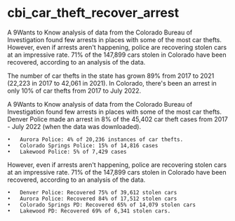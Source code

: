# cbi_car_theft_recover_arrest
A 9Wants to Know analysis of data from the Colorado Bureau of Investigation found few arrests in places with some of the most car thefts. However, even if arrests aren't happening, police are recovering stolen cars at an impressive rate. 71% of the 147,899 cars stolen in Colorado have been recovered, according to an analysis of the data. 

The number of car thefts in the state has grown 89% from 2017 to 2021 (22,223 in 2017 to 42,061 in 2021). In Colorado, there's been an arrest in only 10% of car thefts from 2017 to July 2022. 

A 9Wants to Know analysis of data from the Colorado Bureau of Investigation found few arrests in places with some of the most car thefts. Denver Police made an arrest in 8% of the 45,402 car theft cases from 2017 - July 2022 (when the data was downloaded).

    •	Aurora Police: 4% of 20,236 instances of car thefts.
    •	Colorado Springs Police: 15% of 14,816 cases
    •	Lakewood Police: 5% of 7,429 cases

However, even if arrests aren't happening, police are recovering stolen cars at an impressive rate. 71% of the 147,899 cars stolen in Colorado have been recovered, according to an analysis of the data. 

    •	Denver Police: Recovered 75% of 39,612 stolen cars
    •	Aurora Police: Recovered 84% of 17,512 stolen cars
    •	Colorado Springs PD: Recovered 65% of 14,079 stolen cars
    •	Lakewood PD: Recovered 69% of 6,341 stolen cars.  
